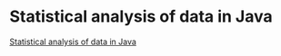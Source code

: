 # Statistical analysis of data in Java
[Statistical analysis of data in Java](https://aiwithcloud.com/2022/09/15/statistical_analysis_of_data_in_java/)